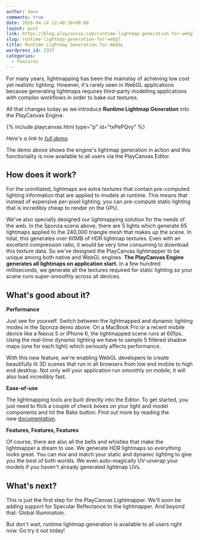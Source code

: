 ```yaml
---
author: dave
comments: true
date: 2016-04-14 12:40:30+00:00
layout: post
link: https://blog.playcanvas.com/runtime-lightmap-generation-for-webgl/
slug: runtime-lightmap-generation-for-webgl
title: Runtime Lightmap Generation for WebGL
wordpress_id: 2337
categories:
  - Features
---
```


For many years, lightmapping has been the mainstay of achieving low cost yet realistic lighting. However, it's rarely seen in WebGL applications because generating lightmaps requires third-party modelling applications with complex workflows in order to bake out textures.

All that changes today as we introduce **Runtime Lightmap Generation** into the PlayCanvas Engine.

{% include playcanvas.html type="p" id="txPePQvy" %}

_Here's a link to [full demo](https://playcanv.as/p/txPePQvy)._

The demo above shows the engine's lightmap generation in action and this functionality is now available to all users via the PlayCanvas Editor.

## How does it work?

For the uninitiated, lightmaps are extra textures that contain pre-computed lighting information that are applied to models at runtime. This means that instead of expensive per-pixel lighting, you can pre-compute static lighting that is incredibly cheap to render on the GPU.

We've also specially designed our lightmapping solution for the needs of the web. In the Sponza scene above, there are 5 lights which generate 65 lightmaps applied to the 240,000 triangle mesh that makes up the scene. In total, this generates over 60MB of HDR lightmap textures. Even with an excellent compression ratio, it would be very time consuming to download this texture data. So we've designed the PlayCanvas lightmapper to be unique among both native and WebGL engines. **The PlayCanvas Engine generates all lightmaps on application start.** In a few hundred milliseconds, we generate all the textures required for static lighting so your scene runs super-smoothly across all devices.

## What's good about it?

**Performance**

Just see for yourself. Switch between the lightmapped and dynamic lighting modes in the Sponza demo above. On a MacBook Pro or a recent mobile device like a Nexus 5 or iPhone 6, the lightmapped scene runs at 60fps. Using the real-time dynamic lighting we have to sample 5 filtered shadow maps (one for each light) which seriously affects performance.

With this new feature, we're enabling WebGL developers to create beautifully lit 3D scenes that run in all browsers from low end mobile to high end desktop. Not only will your application run smoothly on mobile, it will also load incredibly fast.

**Ease-of-use**

The lightmapping tools are built directly into the Editor. To get started, you just need to flick a couple of check boxes on your light and model components and hit the Bake button. Find out more by reading the new [documentation](https://developer.playcanvas.com/en/user-manual/graphics/lighting/runtime-lightmaps/).

**Features, Features, Features**

Of course, there are also all the bells and whistles that make the lightmapper a dream to use. We generate HDR lightmaps so everything looks great. You can mix and match your static and dynamic lighting to give you the best of both worlds. We even auto-magically UV-unwrap your models if you haven't already generated lightmap UVs.

## What's next?

This is just the first step for the PlayCanvas Lightmapper. We'll soon be adding support for Specular Reflectance to the lightmapper. And beyond that: Global Illumination.

But don't wait, runtime lightmap generation is available to all users right now. Go try it out today!
